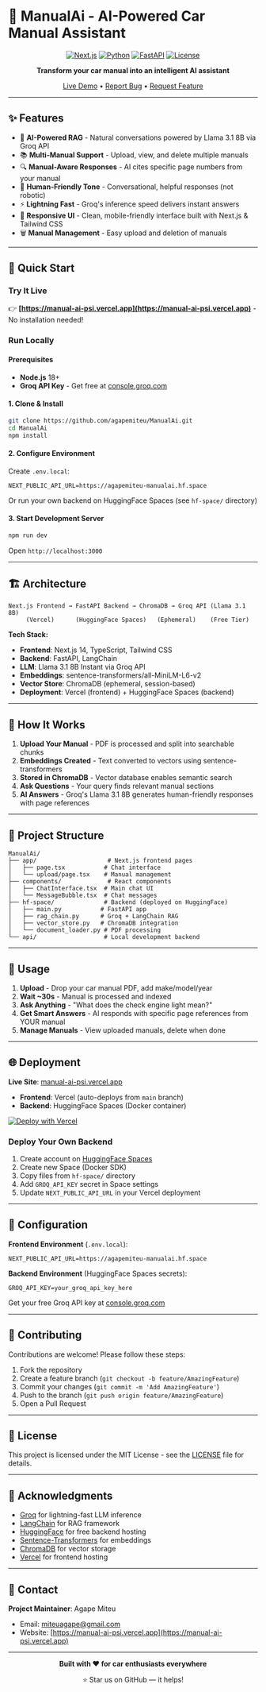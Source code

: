 # 🚗 ManualAi - AI-Powered Car Manual Assistant

<div align="center">
  
[![Next.js](https://img.shields.io/badge/Next.js-14.2-black?style=for-the-badge&logo=next.js)](https://nextjs.org/)
[![Python](https://img.shields.io/badge/Python-3.10+-blue?style=for-the-badge&logo=python)](https://python.org/)
[![FastAPI](https://img.shields.io/badge/FastAPI-0.100+-green?style=for-the-badge&logo=fastapi)](https://fastapi.tiangolo.com/)
[![License](https://img.shields.io/badge/License-MIT-yellow?style=for-the-badge)](LICENSE)

**Transform your car manual into an intelligent AI assistant**

[Live Demo](https://manual-ai-psi.vercel.app) • [Report Bug](https://github.com/agapemiteu/ManualAi/issues) • [Request Feature](https://github.com/agapemiteu/ManualAi/issues)

</div>

---

## ✨ Features

- 🤖 **AI-Powered RAG** - Natural conversations powered by Llama 3.1 8B via Groq API
- 📚 **Multi-Manual Support** - Upload, view, and delete multiple manuals
- 🔍 **Manual-Aware Responses** - AI cites specific page numbers from your manual
- 💬 **Human-Friendly Tone** - Conversational, helpful responses (not robotic)
- ⚡ **Lightning Fast** - Groq's inference speed delivers instant answers
- 📱 **Responsive UI** - Clean, mobile-friendly interface built with Next.js & Tailwind CSS
- 🗑️ **Manual Management** - Easy upload and deletion of manuals

---

## 🚀 Quick Start

### Try It Live

👉 **[https://manual-ai-psi.vercel.app](https://manual-ai-psi.vercel.app)** - No installation needed!

### Run Locally

#### Prerequisites
- **Node.js** 18+
- **Groq API Key** - Get free at [console.groq.com](https://console.groq.com)

#### 1. Clone & Install

```bash
git clone https://github.com/agapemiteu/ManualAi.git
cd ManualAi
npm install
```

#### 2. Configure Environment

Create `.env.local`:

```env
NEXT_PUBLIC_API_URL=https://agapemiteu-manualai.hf.space
```

Or run your own backend on HuggingFace Spaces (see `hf-space/` directory)

#### 3. Start Development Server

```bash
npm run dev
```

Open `http://localhost:3000`

---

## 🏗️ Architecture

```
Next.js Frontend → FastAPI Backend → ChromaDB → Groq API (Llama 3.1 8B)
     (Vercel)      (HuggingFace Spaces)   (Ephemeral)    (Free Tier)
```

**Tech Stack:**
- **Frontend**: Next.js 14, TypeScript, Tailwind CSS
- **Backend**: FastAPI, LangChain
- **LLM**: Llama 3.1 8B Instant via Groq API
- **Embeddings**: sentence-transformers/all-MiniLM-L6-v2
- **Vector Store**: ChromaDB (ephemeral, session-based)
- **Deployment**: Vercel (frontend) + HuggingFace Spaces (backend)

---

## 🧠 How It Works

1. **Upload Your Manual** - PDF is processed and split into searchable chunks
2. **Embeddings Created** - Text converted to vectors using sentence-transformers
3. **Stored in ChromaDB** - Vector database enables semantic search
4. **Ask Questions** - Your query finds relevant manual sections
5. **AI Answers** - Groq's Llama 3.1 8B generates human-friendly responses with page references

---

## 📁 Project Structure

```
ManualAi/
├── app/                    # Next.js frontend pages
│   ├── page.tsx           # Chat interface
│   └── upload/page.tsx    # Manual management
├── components/             # React components
│   ├── ChatInterface.tsx  # Main chat UI
│   └── MessageBubble.tsx  # Chat messages
├── hf-space/              # Backend (deployed on HuggingFace)
│   ├── main.py           # FastAPI app
│   ├── rag_chain.py      # Groq + LangChain RAG
│   ├── vector_store.py   # ChromaDB integration
│   └── document_loader.py # PDF processing
└── api/                   # Local development backend
```

---

## 🎯 Usage

1. **Upload** - Drop your car manual PDF, add make/model/year
2. **Wait ~30s** - Manual is processed and indexed
3. **Ask Anything** - "What does the check engine light mean?"
4. **Get Smart Answers** - AI responds with specific page references from YOUR manual
5. **Manage Manuals** - View uploaded manuals, delete when done

---

## 🌐 Deployment

**Live Site**: [manual-ai-psi.vercel.app](https://manual-ai-psi.vercel.app)

- **Frontend**: Vercel (auto-deploys from `main` branch)
- **Backend**: HuggingFace Spaces (Docker container)

[![Deploy with Vercel](https://vercel.com/button)](https://vercel.com/new/clone?repository-url=https://github.com/agapemiteu/ManualAi)

### Deploy Your Own Backend

1. Create account on [HuggingFace Spaces](https://huggingface.co/spaces)
2. Create new Space (Docker SDK)
3. Copy files from `hf-space/` directory
4. Add `GROQ_API_KEY` secret in Space settings
5. Update `NEXT_PUBLIC_API_URL` in your Vercel deployment

---

## 🔧 Configuration

**Frontend Environment** (`.env.local`):
```env
NEXT_PUBLIC_API_URL=https://agapemiteu-manualai.hf.space
```

**Backend Environment** (HuggingFace Spaces secrets):
```env
GROQ_API_KEY=your_groq_api_key_here
```

Get your free Groq API key at [console.groq.com](https://console.groq.com)

---

## 🤝 Contributing

Contributions are welcome! Please follow these steps:

1. Fork the repository
2. Create a feature branch (`git checkout -b feature/AmazingFeature`)
3. Commit your changes (`git commit -m 'Add AmazingFeature'`)
4. Push to the branch (`git push origin feature/AmazingFeature`)
5. Open a Pull Request

---

## 📝 License

This project is licensed under the MIT License - see the [LICENSE](LICENSE) file for details.

---

## 🙏 Acknowledgments

- [Groq](https://groq.com/) for lightning-fast LLM inference
- [LangChain](https://github.com/langchain-ai/langchain) for RAG framework
- [HuggingFace](https://huggingface.co/) for free backend hosting
- [Sentence-Transformers](https://www.sbert.net/) for embeddings
- [ChromaDB](https://www.trychroma.com/) for vector storage
- [Vercel](https://vercel.com/) for frontend hosting

---

## 📧 Contact

**Project Maintainer**: Agape Miteu

- Email: miteuagape@gmail.com
- Website: [https://manual-ai-psi.vercel.app](https://manual-ai-psi.vercel.app)

---

<div align="center">

**Built with ❤️ for car enthusiasts everywhere**

⭐ Star us on GitHub — it helps!

</div>
